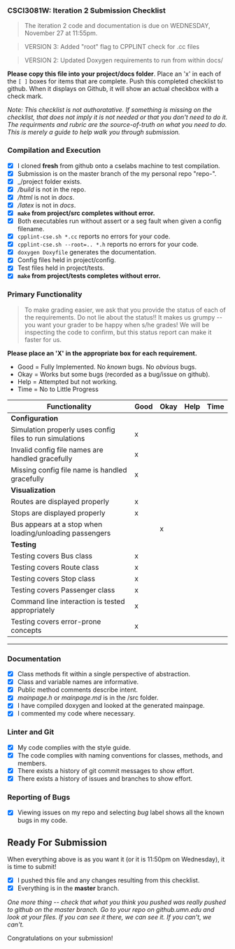 ### CSCI3081W: Iteration 2 Submission Checklist

> The iteration 2 code and documentation is due on WEDNESDAY, November 27 at 11:55pm.

> VERSION 3: Added "root" flag to CPPLINT check for .cc files

> VERSION 2: Updated Doxygen requirements to run from within docs/

**__Please copy this file into your project/docs folder__**. Place an 'x' in each of the `[ ]` boxes for items that are complete. Push this completed checklist to github. When it displays on Github, it will show an actual checkbox with a check mark.

_Note: This checklist is not authoratative. If something is missing on the checklist, that does not imply it is not needed or that you don't need to do it. The requirments and rubric are the source-of-truth on what you need to do. This is merely a guide to help walk you through submission._

### Compilation and Execution

- [x] I cloned **fresh** from github onto a cselabs machine to test compilation.
- [x] Submission is on the master branch of the my personal repo "repo-<username>".
- [x] _/project folder exists.
- [x] _/build_ is not in the repo.
- [x] _/html_ is not in _docs_.
- [x] _/latex_ is not in _docs_.
- [x] **__`make` from project/src completes without error.__**
- [x] Both executables run without assert or a seg fault when given a config filename.
- [x] `cpplint-cse.sh *.cc` reports no errors for your code.
- [x] `cpplint-cse.sh --root=.. *.h` reports no errors for your code.
- [x] `doxygen Doxyfile` generates the documentation.
- [x] Config files held in project/config.
- [x] Test files held in project/tests.
- [x] **__`make` from project/tests completes without error.__**

### Primary Functionality

> To make grading easier, we ask that you provide the status of each of the requirements. Do not lie about the status!! It makes us grumpy -- you want your grader to be happy when s/he grades! We will be inspecting the code to confirm, but this status report can make it faster for us.

**__Please place an 'X' in the appropriate box for each requirement.__**
- Good = Fully Implemented. No _known_ bugs. No _obvious_ bugs.
- Okay = Works but some bugs (recorded as a bug/issue on github).
- Help = Attempted but not working.
- Time = No to Little Progress

| Functionality | Good | Okay | Help | Time |
| -------- | -------- | -------- | -------- | --------- |
| **__Configuration__** |
| Simulation properly uses config files to run simulations | x|  |  |  |
| Invalid config file names are handled gracefully |x |  |  |  |
| Missing config file name is handled gracefully | x|  |  |  |
| **__Visualization__**
| Routes are displayed properly |x|  |  |  |
| Stops are displayed properly |x|  |  |  |
| Bus appears at a stop when loading/unloading passengers |  |x|  |  |
| **__Testing__** |
| Testing covers Bus class |x|  |  |  |
| Testing covers Route class |x|  |  |  |
| Testing covers Stop class |x|  |  |  |
| Testing covers Passenger class |x|  |  |  |
| Command line interaction is tested appropriately |x|  |  |  |
| Testing covers error-prone concepts |x|  |  |  |

<hr>

### Documentation

- [x] Class methods fit within a single perspective of abstraction.
- [x] Class and variable names are informative.
- [x] Public method comments describe intent.
- [x] _mainpage.h_ or _mainpage.md_ is in the /src folder.
- [x] I have compiled doxygen and looked at the generated mainpage.
- [x] I commented my code where necessary.

### Linter and Git
- [x] My code complies with the style guide.
- [x] The code complies with naming conventions for classes, methods, and members.
- [x] There exists a history of git commit messages to show effort.
- [x] There exists a history of issues and branches to show effort.

### Reporting of Bugs
- [x] Viewing issues on my repo and selecting _bug_ label shows all the known bugs in my code.

## Ready For Submission

When everything above is as you want it (or it is 11:50pm on Wednesday), it is time to submit!

- [x] I pushed this file and any changes resulting from this checklist.
- [x] Everything is in the **__master__** branch.

_One more thing -- check that what you think you pushed was really pushed to github on the master branch. Go to your repo on github.umn.edu and look at your files. If you can see it there, we can see it. If you can't, we can't._

Congratulations on your submission!
